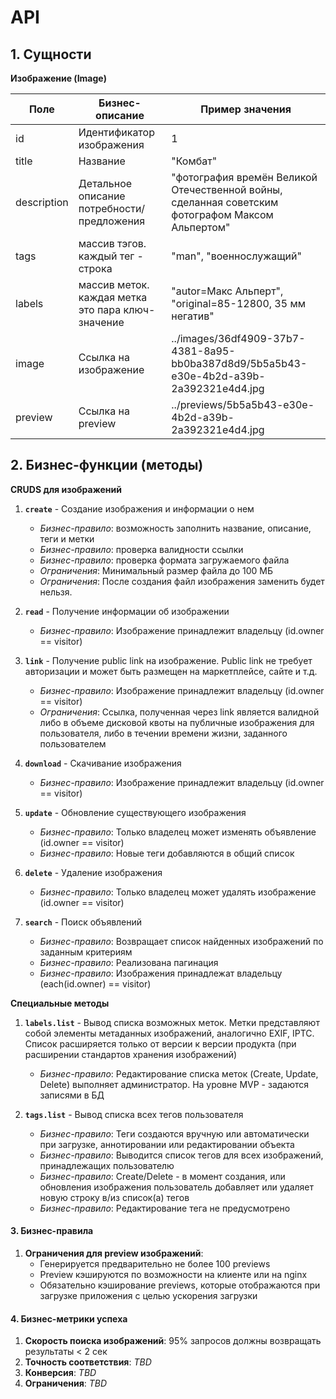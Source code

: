 # API

## 1. Сущности
**Изображение (Image)**

| Поле        | Бизнес-описание                                              | Пример значения                                                                                  |
|-------------|--------------------------------------------------------------|--------------------------------------------------------------------------------------------------|
| id          | Идентификатор изображения                                    | 1                                                                                                |
| title       | Название                                                     | "Комбат"                                                                                         |
| description | Детальное описание потребности/предложения                   | "фотография времён Великой Отечественной войны, сделанная советским фотографом Максом Альпертом" |
| tags        | массив тэгов. каждый тег - строка                            | "man", "военнослужащий"                                                                          |
| labels      | массив меток. каждая метка это пара ключ-значение            | "autor=Макс Альперт", "original=85-12800, 35 мм негатив"                                         |
| image       | Ссылка на изображение                                        | ../images/36df4909-37b7-4381-8a95-bb0ba387d8d9/5b5a5b43-e30e-4b2d-a39b-2a392321e4d4.jpg     |
| preview     | Ссылка на preview                                            | ../previews/5b5a5b43-e30e-4b2d-a39b-2a392321e4d4.jpg                                             |


## 2. Бизнес-функции (методы)
**CRUDS для изображений**
1. **`create`** - Создание изображения и информации о нем
   - *Бизнес-правило*: возможность заполнить название, описание, теги и метки
   - *Бизнес-правило*: проверка валидности ссылки
   - *Бизнес-правило*: проверка формата загружаемого файла
   - *Ограничения*: Минимальный размер файла до 100 МБ
   - *Ограничения*: После создания файл изображения заменить будет нельзя.

2. **`read`** - Получение информации об изображении
   - *Бизнес-правило*: Изображение принадлежит владельцу (id.owner == visitor)

3. **`link`** - Получение public link на изображение. Public link не требует авторизации и может быть размещен на маркетплейсе, сайте и т.д.  
   - *Бизнес-правило*: Изображение принадлежит владельцу (id.owner == visitor)
   - *Ограничения*: Ссылка, полученная через link является валидной либо в объеме дисковой квоты на публичные изображения для пользователя, либо в течении времени жизни, заданного пользователем

4. **`download`** - Скачивание изображения
   - *Бизнес-правило*: Изображение принадлежит владельцу (id.owner == visitor)

5. **`update`** - Обновление существующего изображения
   - *Бизнес-правило*: Только владелец может изменять объявление (id.owner == visitor)
   - *Бизнес-правило*: Новые теги добавляются в общий список

6. **`delete`** - Удаление изображения
   - *Бизнес-правило*: Только владелец может удалять изображение (id.owner == visitor)

7. **`search`** - Поиск объявлений
   - *Бизнес-правило*: Возвращает список найденных изображений по заданным критериям
   - *Бизнес-правило*: Реализована пагинация
   - *Бизнес-правило*: Изображения принадлежат владельцу (each(id.owner) == visitor)

**Специальные методы**
1. **`labels.list`** - Вывод списка возможных меток. Метки представляют собой элементы метаданных изображений, аналогично EXIF, IPTC. Список расширяется только от версии к версии продукта (при расширении стандартов хранения изображений)
   - *Бизнес-правило*: Редактирование списка меток (Create, Update, Delete) выполняет администратор. На уровне MVP - задаются записями в БД

2. **`tags.list`** - Вывод списка всех тегов пользователя
   - *Бизнес-правило*: Теги создаются вручную или автоматически при загрузке, аннотировании или редактировании объекта
   - *Бизнес-правило*: Выводится список тегов для всех изображений, принадлежащих пользователю
   - *Бизнес-правило*: Create/Delete - в момент создания, или обновления изображения пользователь добавляет или удаляет новую строку в/из список(а) тегов
   - *Бизнес-правило*: Редактирование тега не предусмотрено

#### 3. Бизнес-правила

1. **Ограничения для preview изображений**:
   - Генерируется предварительно не более 100 previews
   - Preview кэшируются по возможности на клиенте или на nginx
   - Обязательно кэширование previews, которые отображаются при загрузке приложения с целью ускорения загрузки

#### 4. Бизнес-метрики успеха
1. **Скорость поиска изображений**: 95% запросов должны возвращать результаты < 2 сек
6. **Точность соответствия**: *TBD* 
3. **Конверсия**: *TBD*
4. **Ограничения**: *TBD*

